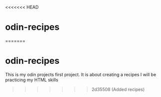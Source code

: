 <<<<<<< HEAD
# odin-recipes
=======
# odin-recipes
This is my odin projects first project.
It is about creating a recipes
I will be practicing my HTML skills
>>>>>>> 2d35508 (Added recipes)

